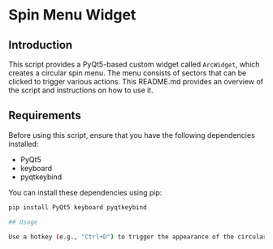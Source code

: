 # Spin Menu Widget

## Introduction

This script provides a PyQt5-based custom widget called `ArcWidget`, which creates a circular spin menu. The menu consists of sectors that can be clicked to trigger various actions. This README.md provides an overview of the script and instructions on how to use it.

## Requirements

Before using this script, ensure that you have the following dependencies installed:

- PyQt5
- keyboard
- pyqtkeybind

You can install these dependencies using pip:

```bash
pip install PyQt5 keyboard pyqtkeybind

## Usage

Use a hotkey (e.g., "Ctrl+D") to trigger the appearance of the circular menu. Modify the hotkey as needed.